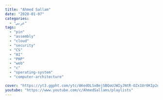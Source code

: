 ```yaml
---
title: "Ahmed Sallam"
date: "2020-01-07"
categories:
  - "عربي"
tags:
  - "pin"
  - "assembly"
  - "cloud"
  - "security"
  - "CS"
  - "AI"
  - "PHP"
  - "web"
  - "c"
  - "operating-system"
  - "computer-architecture"

cover: "https://yt3.ggpht.com/ytc/AKedOLSxBejSBQoUJWIyJNtR-OZx1Ur0KIp2nHA6qYMpEw=s88-c-k-c0x00ffffff-no-rj"
youtube: "https://www.youtube.com/c/AhmedSallams/playlists"
---
```

